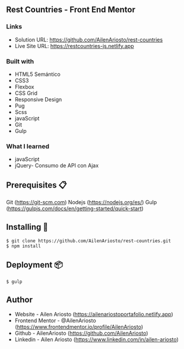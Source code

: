 ## Rest Countries - Front End Mentor

### Links

- Solution URL: https://github.com/AilenAriosto/rest-countries
- Live Site URL: https://restcountries-js.netlify.app

### Built with

- HTML5 Semántico
- CSS3
- Flexbox
- CSS Grid
- Responsive Design
- Pug
- Scss
- javaScript
- Git
- Gulp

### What I learned

- javaScript
- jQuery- Consumo de API con Ajax


## Prerequisites 📋

Git (https://git-scm.com)
Nodejs (https://nodejs.org/es/)
Gulp (https://gulpjs.com/docs/en/getting-started/quick-start)


## Installing 🔧


```
$ git clone https://github.com/AilenAriosto/rest-countries.git
$ npm install
```


## Deployment 📦

```
$ gulp
```


## Author

- Website - Ailen Ariosto (https://ailenariostoportafolio.netlify.app)
- Frontend Mentor - @AilenAriosto (https://www.frontendmentor.io/profile/AilenAriosto)
- Github - AilenAriosto (https://github.com/AilenAriosto)
- Linkedin - Ailen Ariosto (https://www.linkedin.com/in/ailen-ariosto)

